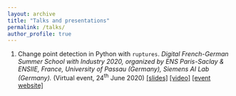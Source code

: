 ```yaml
---
layout: archive
title: "Talks and presentations"
permalink: /talks/
author_profile: true
---
```


1. Change point detection in Python with `ruptures`. *Digital French-German Summer School with Industry 2020, organized by ENS Paris-Saclay & ENSIIE, France, University of Passau (Germany), Siemens AI Lab (Germany).* (Virtual event, 24<sup>th</sup> June 2020) [[slides]](http://deepcharles.github.io/files/IDAML-SummerSchool-June2020-slides.pdf) [[video]](https://youtu.be/lYFSS1sz8ag) [[event website]](mlmda.cmla.fr/french-german-summer-school-for-industry-2020/)

